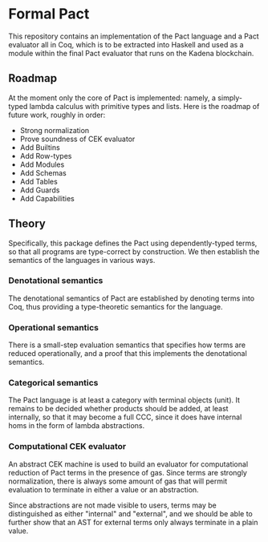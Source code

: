 # Formal Pact

This repository contains an implementation of the Pact language and a Pact
evaluator all in Coq, which is to be extracted into Haskell and used as a
module within the final Pact evaluator that runs on the Kadena blockchain.

## Roadmap

At the moment only the core of Pact is implemented: namely, a simply-typed
lambda calculus with primitive types and lists. Here is the roadmap of future
work, roughly in order:

- Strong normalization
- Prove soundness of CEK evaluator
- Add Builtins
- Add Row-types
- Add Modules
- Add Schemas
- Add Tables
- Add Guards
- Add Capabilities

## Theory

Specifically, this package defines the Pact using dependently-typed terms, so
that all programs are type-correct by construction. We then establish the
semantics of the languages in various ways.

### Denotational semantics

The denotational semantics of Pact are established by denoting terms into Coq,
thus providing a type-theoretic semantics for the language.

### Operational semantics

There is a small-step evaluation semantics that specifies how terms are
reduced operationally, and a proof that this implements the denotational
semantics.

### Categorical semantics

The Pact language is at least a category with terminal objects (unit). It
remains to be decided whether products should be added, at least internally,
so that it may become a full CCC, since it does have internal homs in the form
of lambda abstractions.

### Computational CEK evaluator

An abstract CEK machine is used to build an evaluator for computational
reduction of Pact terms in the presence of gas. Since terms are strongly
normalization, there is always some amount of gas that will permit evaluation
to terminate in either a value or an abstraction.

Since abstractions are not made visible to users, terms may be distinguished
as either "internal" and "external", and we should be able to further show
that an AST for external terms only always terminate in a plain value.
